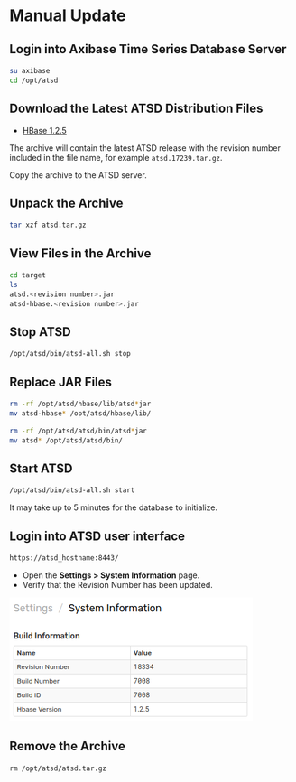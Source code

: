 # Manual Update

## Login into Axibase Time Series Database Server

```sh
su axibase
cd /opt/atsd
```

## Download the Latest ATSD Distribution Files

* [HBase 1.2.5](https://www.axibase.com/public/atsd_update_latest.htm)

The archive will contain the latest ATSD release with the revision number included in the file name, for example `atsd.17239.tar.gz`.

Copy the archive to the ATSD server.

## Unpack the Archive

```sh
tar xzf atsd.tar.gz
```

## View Files in the Archive

```sh
cd target
ls
atsd.<revision number>.jar
atsd-hbase.<revision number>.jar
```

## Stop ATSD

```sh
/opt/atsd/bin/atsd-all.sh stop
```

## Replace JAR Files

```sh
rm -rf /opt/atsd/hbase/lib/atsd*jar
mv atsd-hbase* /opt/atsd/hbase/lib/
```

```sh
rm -rf /opt/atsd/atsd/bin/atsd*jar
mv atsd* /opt/atsd/atsd/bin/
```

## Start ATSD

```sh
/opt/atsd/bin/atsd-all.sh start
```

It may take up to 5 minutes for the database to initialize.

## Login into ATSD user interface

```sh
https://atsd_hostname:8443/
```

* Open the **Settings > System Information** page.
* Verify that the Revision Number has been updated.

![](images/revision.png)

## Remove the Archive

```markdown
rm /opt/atsd/atsd.tar.gz
```
